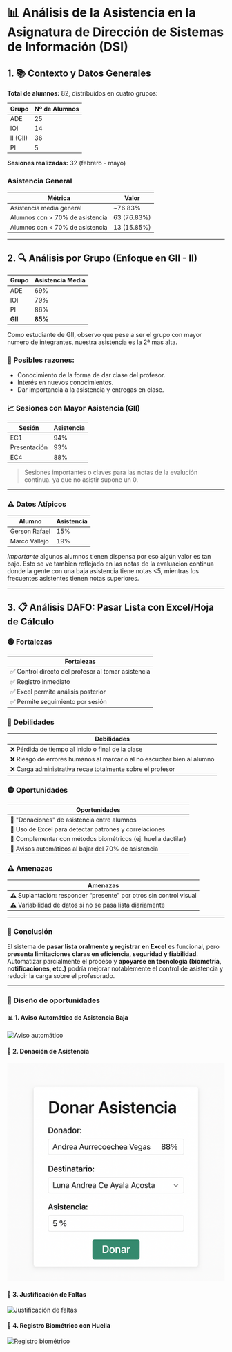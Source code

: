 # 📊 Análisis de la Asistencia en la Asignatura de Dirección de Sistemas de Información (DSI)

## 1. 📚 Contexto y Datos Generales

**Total de alumnos:** 82, distribuidos en cuatro grupos:

| Grupo | Nº de Alumnos |
|-------|---------------|
| ADE   | 25            |
| IOI   | 14            |
| II (GII) | 36         |
| PI    | 5             |

**Sesiones realizadas:** 32 (febrero - mayo)

### Asistencia General

| Métrica                                 | Valor       |
|-----------------------------------------|-------------|
| Asistencia media general                | ~76.83%     |
| Alumnos con > 70% de asistencia         | 63 (76.83%) |
| Alumnos con < 70% de asistencia         | 13 (15.85%) |

---

## 2. 🔍 Análisis por Grupo (Enfoque en GII - II)

| Grupo | Asistencia Media |
|-------|------------------|
| ADE   | 69%              |
| IOI   | 79%              |
| PI    | 86%              |
| **GII**   | **85%**     |

Como estudiante de GII, observo que pese a ser el grupo con mayor numero de integrantes, nuestra asistencia es la 2ª mas alta.

### 📌 Posibles razones:

- Conocimiento de la forma de dar clase del profesor.
- Interés en nuevos conocimientos.
- Dar importancia a la asistencia y entregas en clase.
 

### 📈 Sesiones con Mayor Asistencia (GII)

| Sesión                             | Asistencia |
|------------------------------------|------------|
| EC1                                | 94%        |
| Presentación                       | 93%        |
| EC4                                | 88%        |

> Sesiones importantes o claves para las notas de la evalución continua. ya que no asistir supone un 0.

---

### ⚠️ Datos Atípicos

| Alumno           | Asistencia |
|------------------|------------|
| Gerson Rafael    | 15%        |
| Marco Vallejo    | 19%        |

*Importante* algunos alumnos tienen dispensa por eso algún valor es tan bajo. Esto se ve tambien reflejado en las notas de la evaluacion continua donde la gente con una baja asistencia tiene notas <5, mientras los frecuentes asistentes tienen notas superiores.

---

## 3. 📋 Análisis DAFO: Pasar Lista con Excel/Hoja de Cálculo

### 🟢 Fortalezas

| Fortalezas                                                                 |
|----------------------------------------------------------------------------|
| ✅ Control directo del profesor al tomar asistencia                        |
| ✅ Registro inmediato                                                      |
| ✅ Excel permite análisis posterior                                        |
| ✅ Permite seguimiento por sesión                                          |

### 🔴 Debilidades

| Debilidades                                                                |
|----------------------------------------------------------------------------|
| ❌ Pérdida de tiempo al inicio o final de la clase                         |
| ❌ Riesgo de errores humanos al marcar o al no escuchar bien al alumno     |
| ❌ Carga administrativa recae totalmente sobre el profesor                 |

### 🟡 Oportunidades

| Oportunidades                                                              |
|----------------------------------------------------------------------------|
| 🚀 "Donaciones" de asistencia entre alumnos        |
| 🚀 Uso de Excel para detectar patrones y correlaciones                     |
| 🚀 Complementar con métodos biométricos (ej. huella dactilar)              |
| 🚀 Avisos automáticos al bajar del 70% de asistencia                       |



### ⚠️ Amenazas

| Amenazas                                                                   |
|----------------------------------------------------------------------------|
| ⚠️ Suplantación: responder “presente” por otros sin control visual         |
| ⚠️ Variabilidad de datos si no se pasa lista diariamente                   |

---

### 🎯 Conclusión

El sistema de **pasar lista oralmente y registrar en Excel** es funcional, pero **presenta limitaciones claras en eficiencia, seguridad y fiabilidad**.  
Automatizar parcialmente el proceso y **apoyarse en tecnología (biometría, notificaciones, etc.)** podría mejorar notablemente el control de asistencia y reducir la carga sobre el profesorado.


---
### 🎨 Diseño de oportunidades
#### 📊 1. Aviso Automático de Asistencia Baja
![Aviso automático](Imagenes/)

#### 🤝 2. Donación de Asistencia
![Donar asistencia](Imagenes/Donacion.png)

#### 📄 3. Justificación de Faltas
![Justificación de faltas](Imagenes/)

#### 🧬 4. Registro Biométrico con Huella
![Registro biométrico](Imagenes/)




